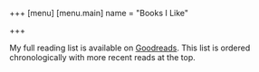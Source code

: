 +++
[menu]
  [menu.main]
    name = "Books I Like"

+++

My full reading list is available on [Goodreads](https://www.goodreads.com/nwj_). This list is ordered chronologically with more recent reads at the top.
